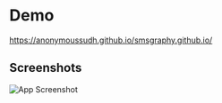 # Demo
https://anonymoussudh.github.io/smsgraphy.github.io/

## Screenshots

![App Screenshot](https://firebasestorage.googleapis.com/v0/b/upload-dae22.appspot.com/o/bozo.png?alt=media&token=f54101e5-9784-4aa8-9427-92c8fb0076bc)

